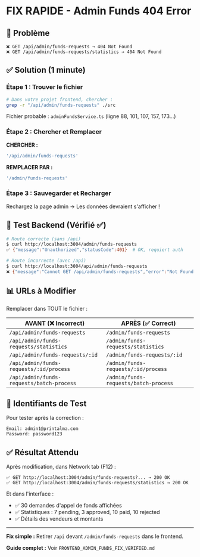 # FIX RAPIDE - Admin Funds 404 Error

## 🎯 Problème
```
❌ GET /api/admin/funds-requests → 404 Not Found
❌ GET /api/admin/funds-requests/statistics → 404 Not Found
```

## ✅ Solution (1 minute)

### Étape 1 : Trouver le fichier
```bash
# Dans votre projet frontend, chercher :
grep -r "/api/admin/funds-requests" ./src
```

Fichier probable : `adminFundsService.ts` (ligne 88, 101, 107, 157, 173...)

### Étape 2 : Chercher et Remplacer

**CHERCHER :**
```typescript
'/api/admin/funds-requests'
```

**REMPLACER PAR :**
```typescript
'/admin/funds-requests'
```

### Étape 3 : Sauvegarder et Recharger

Rechargez la page admin → Les données devraient s'afficher !

## 🧪 Test Backend (Vérifié ✅)

```bash
# Route correcte (sans /api)
$ curl http://localhost:3004/admin/funds-requests
✅ {"message":"Unauthorized","statusCode":401}  # OK, requiert auth

# Route incorrecte (avec /api)
$ curl http://localhost:3004/api/admin/funds-requests
❌ {"message":"Cannot GET /api/admin/funds-requests","error":"Not Found","statusCode":404}
```

## 📊 URLs à Modifier

Remplacer dans TOUT le fichier :

| AVANT (❌ Incorrect) | APRÈS (✅ Correct) |
|---------------------|-------------------|
| `/api/admin/funds-requests` | `/admin/funds-requests` |
| `/api/admin/funds-requests/statistics` | `/admin/funds-requests/statistics` |
| `/api/admin/funds-requests/:id` | `/admin/funds-requests/:id` |
| `/api/admin/funds-requests/:id/process` | `/admin/funds-requests/:id/process` |
| `/api/admin/funds-requests/batch-process` | `/admin/funds-requests/batch-process` |

## 🔑 Identifiants de Test

Pour tester après la correction :

```
Email: admin1@printalma.com
Password: password123
```

## ✅ Résultat Attendu

Après modification, dans Network tab (F12) :

```
✅ GET http://localhost:3004/admin/funds-requests?... → 200 OK
✅ GET http://localhost:3004/admin/funds-requests/statistics → 200 OK
```

Et dans l'interface :
- ✅ 30 demandes d'appel de fonds affichées
- ✅ Statistiques : 7 pending, 3 approved, 10 paid, 10 rejected
- ✅ Détails des vendeurs et montants

---

**Fix simple :** Retirer `/api` devant `/admin/funds-requests` dans le frontend.

**Guide complet :** Voir `FRONTEND_ADMIN_FUNDS_FIX_VERIFIED.md`
